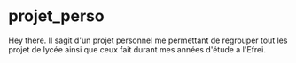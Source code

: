 # projet_perso

Hey there. Il sagit d'un projet personnel me permettant de regrouper tout les projet de lycée ainsi que ceux fait durant mes années d'étude a l'Efrei.
